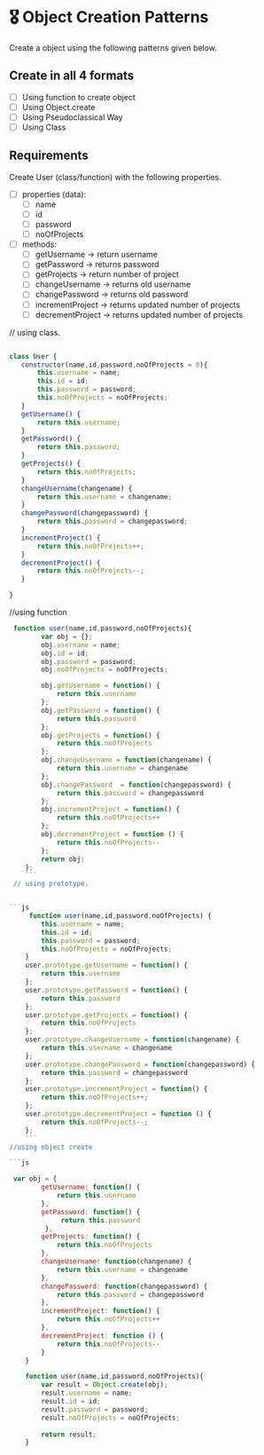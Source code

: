 # 🎖 Object Creation Patterns

Create a object using the following patterns given below.
## Create in all 4 formats
 * [ ] Using function to create object
 * [ ] Using Object.create
 * [ ] Using Pseudoclassical Way
 * [ ] Using Class

## Requirements
Create User (class/function) with the following properties.
* [ ] properties (data):
    * [ ] name
    * [ ] id
    * [ ] password
    * [ ] noOfProjects
* [ ] methods:
    * [ ] getUsername -> return username
    * [ ] getPassword -> returns password
    * [ ] getProjects -> return number of project
    * [ ] changeUsername -> returns old username
    * [ ] changePassword -> returns old password
    * [ ] incrementProject -> returns updated number of projects
    * [ ] decrementProject -> returns updated number of projects
 
 // using class.

 ```js
 
 class User {
    constructor(name,id,password,noOfProjects = 0){
        this.username = name;
        this.id = id;
        this.password = password;
        this.noOfProjects = noOfProjects;
    }
    getUsername() {
        return this.username;
    }
    getPassword() {
        return this.password;
    }
    getProjects() {
        return this.noOfProjects;
    }
    changeUsername(changename) {
        return this.username = changename;
    }
    changePassword(changepassword) {
        return this.password = changepassword;
    }
    incrementProject() {
        return this.noOfProjects++;
    }
    decrementProject() {
        return this.noOfProjects--;
    }

}
```

//using function

```js
 function user(name,id,password,noOfProjects){
        var obj = {};
        obj.username = name;
        obj.id = id;
        obj.password = password;
        obj.noOfProjects = noOfProjects;

        obj.getUsername = function() { 
            return this.username
        };
        obj.getPassword = function() {
            return this.password
        };
        obj.getProjects = function() { 
            return this.noOfProjects
        };
        obj.changeUsername = function(changename) { 
            return this.username = changename
        };
        obj.changePassword  = function(changepassword) { 
            return this.password = changepassword
        };
        obj.incrementProject = function() { 
            return this.noOfProjects++
        };
        obj.decrementProject = function () { 
            return this.noOfProjects--
        };
        return obj;
    };
    ```
 // using prototype.   


```js
     function user(name,id,password,noOfProjects) {
        this.username = name;
        this.id = id;
        this.password = password;
        this.noOfProjects = noOfProjects;
    }
    user.prototype.getUsername = function() { 
        return this.username
    };
    user.prototype.getPassword = function() { 
        return this.password
    };
    user.prototype.getProjects = function() { 
        return this.noOfProjects
    };
    user.prototype.changeUsername = function(changename) { 
        return this.username = changename
    };
    user.prototype.changePassword = function(changepassword) { 
        return this.password = changepassword
    };
    user.prototype.incrementProject = function() { 
        return this.noOfProjects++;
    };
    user.prototype.decrementProject = function () { 
        return this.noOfProjects--;
    };
    ```
//using object create

```js

 var obj = {
        getUsername: function() { 
            return this.username
        },
        getPassword: function() { 
             return this.password
         },
        getProjects: function() { 
            return this.noOfProjects
        },
        changeUsername: function(changename) { 
            return this.username = changename
        },
        changePassword: function(changepassword) { 
            return this.password = changepassword
        },
        incrementProject: function() { 
            return this.noOfProjects++
        },
        decrementProject: function () { 
            return this.noOfProjects--
        }
    }

    function user(name,id,password,noOfProjects){
        var result = Object.create(obj);
        result.username = name;
        result.id = id;
        result.password = password;
        result.noOfProjects = noOfProjects;
        
        return result;
    }
```